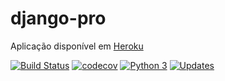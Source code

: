 # django-pro

Aplicação disponível em [Heroku](https://pythonprodjangosfx.herokuapp.com/)

[![Build Status](https://travis-ci.org/undersfx/django-pro.svg?branch=main)](https://travis-ci.org/undersfx/django-pro) [![codecov](https://codecov.io/gh/undersfx/django-pro/branch/main/graph/badge.svg)](https://codecov.io/gh/undersfx/django-pro) [![Python 3](https://pyup.io/repos/github/undersfx/django-pro/python-3-shield.svg)](https://pyup.io/repos/github/undersfx/django-pro/) [![Updates](https://pyup.io/repos/github/undersfx/django-pro/shield.svg)](https://pyup.io/repos/github/undersfx/django-pro/)